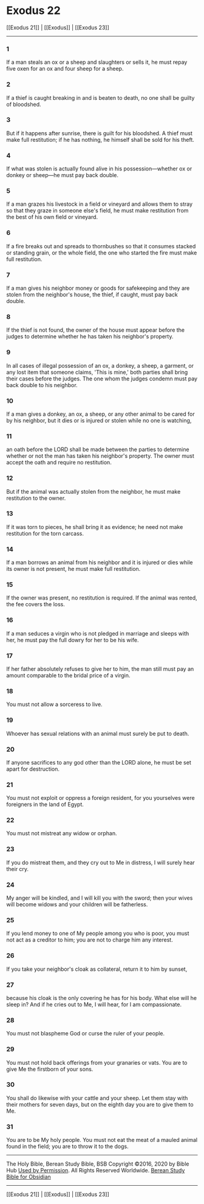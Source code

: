 # Exodus 22

[[Exodus 21]] | [[Exodus]] | [[Exodus 23]]

---

### 1
If a man steals an ox or a sheep and slaughters or sells it, he must repay five oxen for an ox and four sheep for a sheep.

### 2
If a thief is caught breaking in and is beaten to death, no one shall be guilty of bloodshed.

### 3
But if it happens after sunrise, there is guilt for his bloodshed. A thief must make full restitution; if he has nothing, he himself shall be sold for his theft.

### 4
If what was stolen is actually found alive in his possession—whether ox or donkey or sheep—he must pay back double.

### 5
If a man grazes his livestock in a field or vineyard and allows them to stray so that they graze in someone else's field, he must make restitution from the best of his own field or vineyard.

### 6
If a fire breaks out and spreads to thornbushes so that it consumes stacked or standing grain, or the whole field, the one who started the fire must make full restitution.

### 7
If a man gives his neighbor money or goods for safekeeping and they are stolen from the neighbor's house, the thief, if caught, must pay back double.

### 8
If the thief is not found, the owner of the house must appear before the judges to determine whether he has taken his neighbor's property.

### 9
In all cases of illegal possession of an ox, a donkey, a sheep, a garment, or any lost item that someone claims, 'This is mine,' both parties shall bring their cases before the judges. The one whom the judges condemn must pay back double to his neighbor.

### 10
If a man gives a donkey, an ox, a sheep, or any other animal to be cared for by his neighbor, but it dies or is injured or stolen while no one is watching,

### 11
an oath before the LORD shall be made between the parties to determine whether or not the man has taken his neighbor's property. The owner must accept the oath and require no restitution.

### 12
But if the animal was actually stolen from the neighbor, he must make restitution to the owner.

### 13
If it was torn to pieces, he shall bring it as evidence; he need not make restitution for the torn carcass.

### 14
If a man borrows an animal from his neighbor and it is injured or dies while its owner is not present, he must make full restitution.

### 15
If the owner was present, no restitution is required. If the animal was rented, the fee covers the loss.

### 16
If a man seduces a virgin who is not pledged in marriage and sleeps with her, he must pay the full dowry for her to be his wife.

### 17
If her father absolutely refuses to give her to him, the man still must pay an amount comparable to the bridal price of a virgin.

### 18
You must not allow a sorceress to live.

### 19
Whoever has sexual relations with an animal must surely be put to death.

### 20
If anyone sacrifices to any god other than the LORD alone, he must be set apart for destruction.

### 21
You must not exploit or oppress a foreign resident, for you yourselves were foreigners in the land of Egypt.

### 22
You must not mistreat any widow or orphan.

### 23
If you do mistreat them, and they cry out to Me in distress, I will surely hear their cry.

### 24
My anger will be kindled, and I will kill you with the sword; then your wives will become widows and your children will be fatherless.

### 25
If you lend money to one of My people among you who is poor, you must not act as a creditor to him; you are not to charge him any interest.

### 26
If you take your neighbor's cloak as collateral, return it to him by sunset,

### 27
because his cloak is the only covering he has for his body. What else will he sleep in? And if he cries out to Me, I will hear, for I am compassionate.

### 28
You must not blaspheme God or curse the ruler of your people.

### 29
You must not hold back offerings from your granaries or vats. You are to give Me the firstborn of your sons.

### 30
You shall do likewise with your cattle and your sheep. Let them stay with their mothers for seven days, but on the eighth day you are to give them to Me.

### 31
You are to be My holy people. You must not eat the meat of a mauled animal found in the field; you are to throw it to the dogs.

---

The Holy Bible, Berean Study Bible, BSB
Copyright ©2016, 2020 by Bible Hub
[Used by Permission](https://berean.bible/terms.htm). All Rights Reserved Worldwide.
[Berean Study Bible for Obsidian](https://github.com/gapmiss/berean-study-bible-for-obsidian)

---

[[Exodus 21]] | [[Exodus]] | [[Exodus 23]]

